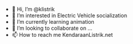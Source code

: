 - 👋 Hi, I’m @klistrik
- 👀 I’m interested in Electric Vehicle socialization
- 🌱 I’m currently learning animation
- 💞️ I’m looking to collaborate on ...
- 📫 How to reach me KendaraanListrik.net

<!---
klistrik/klistrik is a ✨ special ✨ repository because its `README.md` (this file) appears on your GitHub profile.
You can click the Preview link to take a look at your changes.
--->
